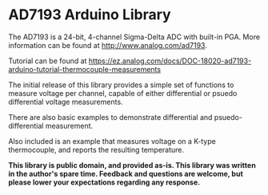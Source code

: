 # AD7193 Arduino Library

The AD7193 is a 24-bit, 4-channel Sigma-Delta ADC with built-in PGA.  More information can be found at http://www.analog.com/ad7193.

Tutorial can be found at https://ez.analog.com/docs/DOC-18020-ad7193-arduino-tutorial-thermocouple-measurements

The initial release of this library provides a simple set of functions to measure voltage per channel, capable of either differential or psuedo differential voltage measurements.

There are also basic examples to demonstrate differential and psuedo-differential measurement.

Also included is an example that measures voltage on a K-type thermocouple, and reports the resulting temperature.  

**This library is public domain, and provided as-is.  This library was written in the author's spare time.  Feedback and questions are welcome, but please lower your expectations regarding any response.**
